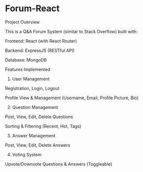 # Forum-React
Project Overview

This is a Q&A Forum System (similar to Stack Overflow) built with:

Frontend: React (with React Router)

Backend: ExpressJS (RESTful API)

Database: MongoDB

Features Implemented

1. User Management

Registration, Login, Logout

Profile View & Management (Username, Email, Profile Picture, Bio)

2. Question Management

Post, View, Edit, Delete Questions

Sorting & Filtering (Recent, Hot, Tags)

3. Answer Management

Post, View, Edit, Delete Answers

4. Voting System

Upvote/Downvote Questions & Answers (Toggleable)
